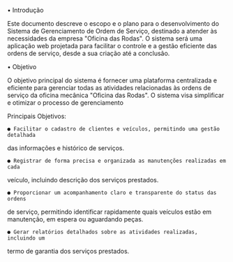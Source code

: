 • Introdução

Este documento descreve o escopo e o plano para o desenvolvimento do
Sistema de Gerenciamento de Ordem de Serviço, destinado a atender às
necessidades da empresa "Oficina das Rodas". O sistema será uma aplicação web
projetada para facilitar o controle e a gestão eficiente das ordens de serviço, desde a
sua criação até a conclusão.

• Objetivo

O objetivo principal do sistema é fornecer uma plataforma centralizada e
eficiente para gerenciar todas as atividades relacionadas às ordens de serviço da
oficina mecânica "Oficina das Rodas". O sistema visa simplificar e otimizar o
processo de gerenciamento

Principais Objetivos:

    ● Facilitar o cadastro de clientes e veículos, permitindo uma gestão detalhada
das informações e histórico de serviços.

    ● Registrar de forma precisa e organizada as manutenções realizadas em cada
veículo, incluindo descrição dos serviços prestados.

    ● Proporcionar um acompanhamento claro e transparente do status das ordens
de serviço, permitindo identificar rapidamente quais veículos estão em
manutenção, em espera ou aguardando peças.

    ● Gerar relatórios detalhados sobre as atividades realizadas, incluindo um
termo de garantia dos serviços prestados.
